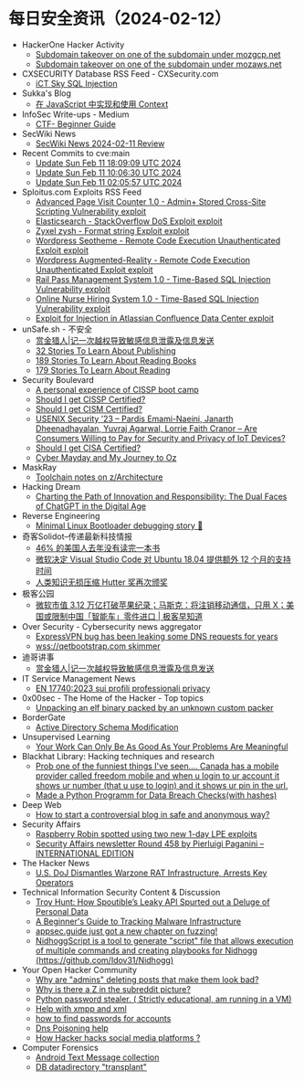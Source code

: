 # 每日安全资讯（2024-02-12）

- HackerOne Hacker Activity
  - [Subdomain takeover on one of the subdomain under mozgcp.net](https://hackerone.com/reports/2123680)
  - [Subdomain takeover on one of the subdomain under mozaws.net](https://hackerone.com/reports/2037032)
- CXSECURITY Database RSS Feed - CXSecurity.com
  - [iCT Sky SQL Injection](https://cxsecurity.com/issue/WLB-2024020046)
- Sukka's Blog
  - [在 JavaScript 中实现和使用 Context](https://blog.skk.moe/post/context-in-javascript/)
- InfoSec Write-ups - Medium
  - [CTF- Beginner Guide](https://infosecwriteups.com/ctf-beginner-guide-8566e7183f3d?source=rss----7b722bfd1b8d---4)
- SecWiki News
  - [SecWiki News 2024-02-11 Review](http://www.sec-wiki.com/?2024-02-11)
- Recent Commits to cve:main
  - [Update Sun Feb 11 18:09:09 UTC 2024](https://github.com/trickest/cve/commit/69ce8ecd186f57a6cbdbb99c909823ae52f4bc29)
  - [Update Sun Feb 11 10:06:30 UTC 2024](https://github.com/trickest/cve/commit/7e5812e9f6ac495a15d4365ca1fd92550592817f)
  - [Update Sun Feb 11 02:05:57 UTC 2024](https://github.com/trickest/cve/commit/edef41e56c255861044cee57c3ace53b6402f79f)
- Sploitus.com Exploits RSS Feed
  - [Advanced Page Visit Counter 1.0 - Admin+ Stored Cross-Site Scripting Vulnerability exploit](https://sploitus.com/exploit?id=1337DAY-ID-39313&utm_source=rss&utm_medium=rss)
  - [Elasticsearch - StackOverflow DoS Exploit exploit](https://sploitus.com/exploit?id=1337DAY-ID-39315&utm_source=rss&utm_medium=rss)
  - [Zyxel zysh - Format string Exploit exploit](https://sploitus.com/exploit?id=1337DAY-ID-39314&utm_source=rss&utm_medium=rss)
  - [Wordpress Seotheme - Remote Code Execution Unauthenticated Exploit exploit](https://sploitus.com/exploit?id=1337DAY-ID-39317&utm_source=rss&utm_medium=rss)
  - [Wordpress Augmented-Reality - Remote Code Execution Unauthenticated Exploit exploit](https://sploitus.com/exploit?id=1337DAY-ID-39316&utm_source=rss&utm_medium=rss)
  - [Rail Pass Management System 1.0 - Time-Based SQL Injection Vulnerability exploit](https://sploitus.com/exploit?id=1337DAY-ID-39318&utm_source=rss&utm_medium=rss)
  - [Online Nurse Hiring System 1.0 - Time-Based SQL Injection Vulnerability exploit](https://sploitus.com/exploit?id=1337DAY-ID-39319&utm_source=rss&utm_medium=rss)
  - [Exploit for Injection in Atlassian Confluence Data Center exploit](https://sploitus.com/exploit?id=237BB65C-F091-5BDA-A478-F718B1FEC58E&utm_source=rss&utm_medium=rss)
- unSafe.sh - 不安全
  - [赏金猎人|记一次越权导致敏感信息泄露及信息发送](https://buaq.net/go-221663.html)
  - [32 Stories To Learn About Publishing](https://buaq.net/go-221659.html)
  - [189 Stories To Learn About Reading Books](https://buaq.net/go-221658.html)
  - [179 Stories To Learn About Reading](https://buaq.net/go-221660.html)
- Security Boulevard
  - [A personal experience of  CISSP boot camp](https://securityboulevard.com/2024/02/a-personal-experience-of-cissp-boot-camp/)
  - [Should I get CISSP Certified?](https://securityboulevard.com/2024/02/should-i-get-cissp-certified/)
  - [Should I get CISM Certified?](https://securityboulevard.com/2024/02/should-i-get-cism-certified/)
  - [USENIX Security ’23 – Pardis Emami-Naeini, Janarth Dheenadhayalan, Yuvraj Agarwal, Lorrie Faith Cranor – Are Consumers Willing to Pay for Security and Privacy of IoT Devices?](https://securityboulevard.com/2024/02/usenix-security-23-pardis-emami-naeini-janarth-dheenadhayalan-yuvraj-agarwal-lorrie-faith-cranor-are-consumers-willing-to-pay-for-security-and-privacy-of-iot-devices/)
  - [Should I get CISA Certified?](https://securityboulevard.com/2024/02/should-i-get-cisa-certified/)
  - [Cyber Mayday and My Journey to Oz](https://securityboulevard.com/2024/02/cyber-mayday-and-my-journey-to-oz/)
- MaskRay
  - [Toolchain notes on z/Architecture](https://maskray.me/blog/2024-02-11-toolchain-notes-on-z-architecture)
- Hacking Dream
  - [Charting the Path of Innovation and Responsibility: The Dual Faces of ChatGPT in the Digital Age](https://www.hackingdream.net/2024/02/chatgpt-possible-risks-.html)
- Reverse Engineering
  - [Minimal Linux Bootloader debugging story 🐞](https://www.reddit.com/r/ReverseEngineering/comments/1aodkfx/minimal_linux_bootloader_debugging_story/)
- 奇客Solidot–传递最新科技情报
  - [46% 的美国人去年没有读完一本书](https://www.solidot.org/story?sid=77346)
  - [微软决定 Visual Studio Code 对 Ubuntu 18.04 提供额外 12 个月的支持时间](https://www.solidot.org/story?sid=77345)
  - [人类知识无损压缩 Hutter 奖再次颁奖](https://www.solidot.org/story?sid=77344)
- 极客公园
  - [微软市值 3.12 万亿打破苹果纪录；马斯克：将注销移动通信，只用 X；美国或限制中国「智能车」零件进口 | 极客早知道](https://mp.weixin.qq.com/s?__biz=MTMwNDMwODQ0MQ==&mid=2653033254&idx=1&sn=e66fbbbd736d241d2cf4ff87acac74dd&chksm=7e576e904920e7861f80ee3e983aef365890a560ce2539502938ada32661f8a0637836c18395&scene=58&subscene=0#rd)
- Over Security - Cybersecurity news aggregator
  - [ExpressVPN bug has been leaking some DNS requests for years](https://www.bleepingcomputer.com/news/security/expressvpn-bug-has-been-leaking-some-dns-requests-for-years/)
  - [wss://qetbootstrap.com skimmer](https://lukeleal.com/research/posts/qetbootstrap-skimmer/)
- 迪哥讲事
  - [赏金猎人|记一次越权导致敏感信息泄露及信息发送](https://mp.weixin.qq.com/s?__biz=MzIzMTIzNTM0MA==&mid=2247493525&idx=1&sn=afea2ae74d60334aa5f138c7cecc6ac5&chksm=e8a5edf6dfd264e0ae9e8dcf35c4eef06cbf6b571aec3810d59ed62246eb5d389cb3650a9bf3&scene=58&subscene=0#rd)
- IT Service Management News
  - [EN 17740:2023 sui profili professionali privacy](http://blog.cesaregallotti.it/2024/02/en-177402023-sui-profili-professionali.html)
- 0x00sec - The Home of the Hacker - Top topics
  - [Unpacking an elf binary packed by an unknown custom packer](https://0x00sec.org/t/unpacking-an-elf-binary-packed-by-an-unknown-custom-packer/39094)
- BorderGate
  - [Active Directory Schema Modification](https://www.bordergate.co.uk/active-directory-schema-modification-attacks/)
- Unsupervised Learning
  - [Your Work Can Only Be As Good As Your Problems Are Meaningful](https://danielmiessler.com/p/fulfillment-work-problems)
- Blackhat Library: Hacking techniques and research
  - [Prob one of the funniest things I've seen.... Canada has a mobile provider called freedom mobile and when u login to ur account it shows ur number (that u use to login) and it shows ur pin in the url.](https://www.reddit.com/r/blackhat/comments/1ao6ajw/prob_one_of_the_funniest_things_ive_seen_canada/)
  - [Made a Python Programm for Data Breach Checks(with hashes)](https://www.reddit.com/r/blackhat/comments/1aokl54/made_a_python_programm_for_data_breach_checkswith/)
- Deep Web
  - [How to start a controversial blog in safe and anonymous way?](https://www.reddit.com/r/deepweb/comments/1ao61tp/how_to_start_a_controversial_blog_in_safe_and/)
- Security Affairs
  - [Raspberry Robin spotted using two new 1-day LPE exploits](https://securityaffairs.com/158969/malware/raspberry-robin-1-day-exploits.html)
  - [Security Affairs newsletter Round 458 by Pierluigi Paganini – INTERNATIONAL EDITION](https://securityaffairs.com/158965/breaking-news/security-affairs-newsletter-round-458-by-pierluigi-paganini-international-edition.html)
- The Hacker News
  - [U.S. DoJ Dismantles Warzone RAT Infrastructure, Arrests Key Operators](https://thehackernews.com/2024/02/us-doj-dismantles-warzone-rat.html)
- Technical Information Security Content & Discussion
  - [Troy Hunt: How Spoutible’s Leaky API Spurted out a Deluge of Personal Data](https://www.reddit.com/r/netsec/comments/1ao71ys/troy_hunt_how_spoutibles_leaky_api_spurted_out_a/)
  - [A Beginner's Guide to Tracking Malware Infrastructure](https://www.reddit.com/r/netsec/comments/1ao7idd/a_beginners_guide_to_tracking_malware/)
  - [appsec.guide just got a new chapter on fuzzing!](https://www.reddit.com/r/netsec/comments/1ao4lbg/appsecguide_just_got_a_new_chapter_on_fuzzing/)
  - [NidhoggScript is a tool to generate "script" file that allows execution of multiple commands and creating playbooks for Nidhogg (https://github.com/Idov31/Nidhogg)](https://www.reddit.com/r/netsec/comments/1ao9qan/nidhoggscript_is_a_tool_to_generate_script_file/)
- Your Open Hacker Community
  - [Why are "admins" deleting posts that make them look bad?](https://www.reddit.com/r/HowToHack/comments/1aohiwr/why_are_admins_deleting_posts_that_make_them_look/)
  - [Why is there a Z in the subreddit picture?](https://www.reddit.com/r/HowToHack/comments/1aog20m/why_is_there_a_z_in_the_subreddit_picture/)
  - [Python password stealer. ( Strictly educational, am running in a VM)](https://www.reddit.com/r/HowToHack/comments/1aojpam/python_password_stealer_strictly_educational_am/)
  - [Help with xmpp and xml](https://www.reddit.com/r/HowToHack/comments/1aom5dc/help_with_xmpp_and_xml/)
  - [how to find passwords for accounts](https://www.reddit.com/r/HowToHack/comments/1aofp4l/how_to_find_passwords_for_accounts/)
  - [Dns Poisoning help](https://www.reddit.com/r/HowToHack/comments/1ao3h3c/dns_poisoning_help/)
  - [How Hacker hacks social media platforms ?](https://www.reddit.com/r/HowToHack/comments/1ao0vep/how_hacker_hacks_social_media_platforms/)
- Computer Forensics
  - [Android Text Message collection](https://www.reddit.com/r/computerforensics/comments/1aojle8/android_text_message_collection/)
  - [DB datadirectory "transplant"](https://www.reddit.com/r/computerforensics/comments/1aog3pq/db_datadirectory_transplant/)
